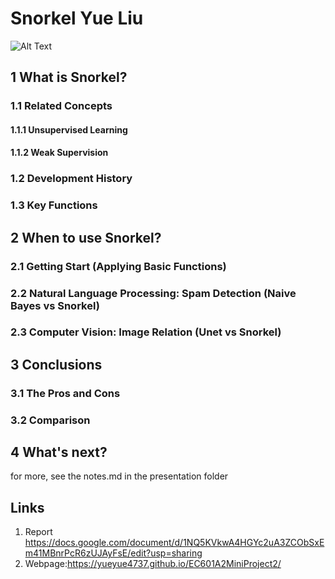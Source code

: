 Snorkel Yue Liu
===

![Alt Text](https://github.com/yueyue4737/EC601TermProject/blob/master/Poster/A2_LiuYue_7_individual.jpg)

1 What is Snorkel?
---
### 1.1 Related Concepts
#### 1.1.1 Unsupervised Learning
#### 1.1.2 Weak Supervision
### 1.2 Development History

### 1.3 Key Functions

2 When to use Snorkel?
---
### 2.1 Getting Start (Applying Basic Functions)

### 2.2 Natural Language Processing: Spam Detection (Naive Bayes vs Snorkel)

### 2.3 Computer Vision: Image Relation (Unet vs Snorkel)

3 Conclusions
---
### 3.1 The Pros and Cons

### 3.2 Comparison

4 What's next?
---

<p> for more, see the notes.md in the presentation folder <p>

Links
---
1. Report https://docs.google.com/document/d/1NQ5KVkwA4HGYc2uA3ZCObSxEm41MBnrPcR6zUJAyFsE/edit?usp=sharing
2. Webpage:https://yueyue4737.github.io/EC601A2MiniProject2/
